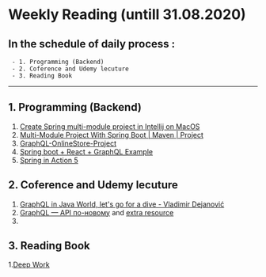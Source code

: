 # Weekly Reading (untill 31.08.2020)

  ## In the schedule of daily process : 
     - 1. Programming (Backend)
     - 2. Coference and Udemy lecuture
     - 3. Reading Book
--------------------------------
## 1. Programming (Backend)
1. [Create Spring multi-module project in Intellij on MacOS](https://medium.com/@write2karanverma/how-create-multi-module-project-in-intellij-on-macos-50f07e52b7f9)
2. [Multi-Module Project With Spring Boot | Maven | Project](https://www.youtube.com/watch?v=DG9B2w-N42s)
3. [GraphQL-OnlineStore-Project](https://github.com/Urunov/SpringBoot-GraphQL-FullStack-Projects/tree/master/GraphQL-OnlineStore-Project)
4. [Spring boot + React + GraphQL Example](https://github.com/g00glen00b/whoiswho-graphql)
5. [Spring in Action 5](https://github.com/Urunov/Spring-in-Action-5-Book-All-Projects)

## 2. Coference and Udemy lecuture
1. [GraphQL in Java World, let's go for a dive - Vladimir Dejanović ](https://www.youtube.com/watch?v=5_uSpiXCeMI)
2. [GraphQL — API по-новому](https://www.youtube.com/watch?v=YgRmgHPTXr4) and [extra resource](https://jokerconf.com/) 
3. 

## 3. Reading Book
1.[Deep Work](https://www.calnewport.com/books/deep-work/)

